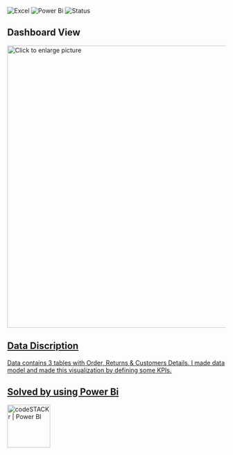 
![Excel](https://img.shields.io/badge/Tool-Excel-blue) ![Power Bi](https://img.shields.io/badge/Tool-PowerBi-yellowgreen) ![Status](https://img.shields.io/badge/Status-Completed-success)

## Dashboard View

<a href="https://drive.google.com/file/d/1UFF0i83rLsoaY4ne3IpM8s2sw40D5FrY"><img src="https://drive.google.com/uc?export=view&id=1UFF0i83rLsoaY4ne3IpM8s2sw40D5FrY" style="width: 650px; max-width: 100%; height: auto" title="Click to enlarge picture" />



## Data Discription

Data contains 3 tables with Order, Returns & Customers Details. I made data model and made this visualization by defining some KPIs.

## Solved by using Power Bi 

<img align="centre" alt="codeSTACKr | Power BI" width="99px" src="https://www.kindpng.com/picc/m/2-21404_microsoft-power-bi-logo-vector-hd-png-download.png" />       


[public-dashboard]: https://drive.google.com/file/d/1RufI7uoPzaqjBH7YQ99OW5chbZkvVpUP/view?usp=sharing
[Worldometer]: https://www.worldometers.info/coronavirus/
